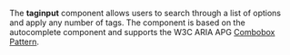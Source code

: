 The **taginput** component allows users to search through a list of options and apply any number of tags. 
The component is based on the autocomplete component and supports the W3C ARIA APG [Combobox Pattern](https://www.w3.org/WAI/ARIA/apg/patterns/combobox/).